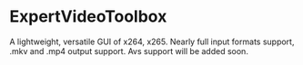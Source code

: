 # ExpertVideoToolbox
A lightweight, versatile GUI of x264, x265. Nearly full input formats support, .mkv and .mp4 output support. Avs support will be added soon.
